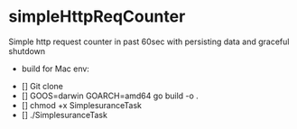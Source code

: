 # simpleHttpReqCounter
Simple http request counter in past 60sec with persisting data and graceful shutdown

* build for Mac env:
- [] Git clone
- [] GOOS=darwin GOARCH=amd64 go build -o .
- [] chmod +x SimplesuranceTask
- [] ./SimplesuranceTask
